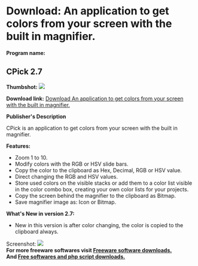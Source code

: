 # Download: An application to get colors from your screen with the built in magnifier.

**Program name:**

## CPick 2.7

  
**Thumbshot:** ![](http://www.freewarefiles.com/screenshot/cpick27_md.jpg)   
  
**Download link:** [Download An application to get colors from your screen with the built in magnifier.](http://freesoftwares.boysofts.com/CPick_program_19772.html)  
  


**Publisher's Description**  
  


CPick is an application to get colors from your screen with the built in magnifier. 

**Features:**

  * Zoom 1 to 10. 
  * Modify colors with the RGB or HSV slide bars. 
  * Copy the color to the clipboard as Hex, Decimal, RGB or HSV value. 
  * Direct changing the RGB and HSV values. 
  * Store used colors on the visible stacks or add them to a color list visible in the color combo box, creating your own color lists for your projects. 
  * Copy the screen behind the magnifier to the clipboard as Bitmap. 
  * Save magnifier image as: Icon or Bitmap. 

**What's New in version 2.7:**

  * New in this version is after color changing, the color is copied to the clipboard always. 

  
  
Screenshot: ![](http://www.freewarefiles.com/screenshot/cpick27.jpg)   
**For more freeware softwares visit [Freeware software downloads.](http://freesoftwares.boysofts.com/)**   
**And [Free softwares and php script downloads.](http://www.boysofts.com/)**
